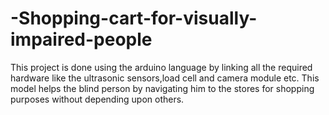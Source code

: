 # -Shopping-cart-for-visually-impaired-people
This project is done using the arduino language by linking all the required hardware like the ultrasonic sensors,load cell and camera module etc. This model helps the blind person by navigating him to the stores for shopping purposes without depending upon others.

